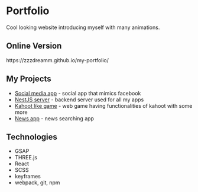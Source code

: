<h1>Portfolio</h1>
Cool looking website introducing myself with many animations.

<h2>Online Version</h2>
https://zzzdreamm.github.io/my-portfolio/

<h2>My Projects</h2>
<ul>
  <li><a href="https://github.com/ZZZdreamm/social-app">Social media app</a> - social app that mimics facebook</li>
      <li><a href="https://github.com/ZZZdreamm/nestJS-server">NestJS server</a> - backend server used for all my apps</li>
  <li><a href="https://github.com/ZZZdreamm/Cacarrot">Kahoot like game</a> - web game having functionalities of kahoot with some more</li>
  <li><a href="https://github.com/ZZZdreamm/HotNews">News app</a> - news searching app</li>
</ul>

<h2>Technologies</h2>
<ul>
  <li>GSAP</li>
  <li>THREE.js</li>
  <li>React</li>
  <li>SCSS</li>
  <li>keyframes</li>
  <li>webpack, git, npm</li>
</ul>


